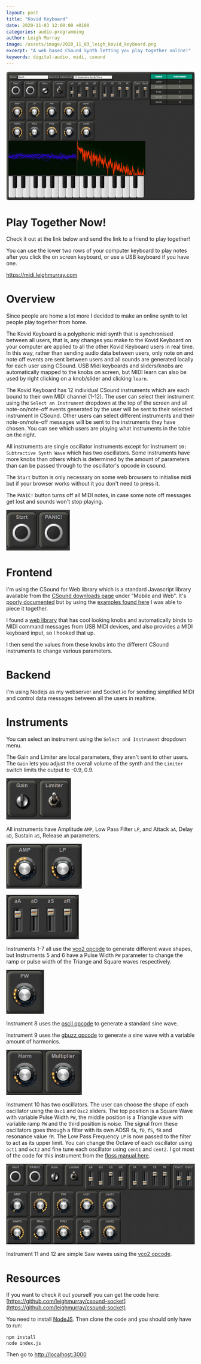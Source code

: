 ```yaml
---
layout: post
title: "Kovid Keyboard"
date: 2020-11-03 12:00:00 +0100
categories: audio-programming
author: Leigh Murray
image: /assets/image/2020_11_03_leigh_kovid_keyboard.png
excerpt: "A web based CSound Synth letting you play together online!"
keywords: digital-audio, midi, csound
---
```


![Kovid Keyboard](/assets/image/2020_11_03_leigh_kovid_keyboard.png)

# Play Together Now!

Check it out at the link below and send the link to a friend to play together!

You can use the lower two rows of your computer keyboard to play notes after you click the on screen keyboard, or use a USB keyboard if you have one.

<a href="https://midi.leighmurray.com" target="_blank">https://midi.leighmurray.com</a>

# Overview

Since people are home a lot more I decided to make an online synth to let people play together from home.

The Kovid Keyboard is a polyphonic midi synth that is synchronised between all users, that is, any changes you make to the Kovid Keyboard on your computer are applied to all the other Kovid Keyboard users in real time.  In this way, rather than sending audio data between users, only note on and note off events are sent between users and all sounds are generated locally for each user using CSound. USB Midi keyboards and sliders/knobs are automatically mapped to the knobs on screen, but MIDI learn can also be used by right clicking on a knob/slider and clicking `learn`.

The Kovid Keyboard has 12 individual CSound instruments which are each bound to their own MIDI channel (1-12). The user can select their instrument using the `Select an Instrument` dropdown at the top of the screen and all note-on/note-off events generated by the user will be sent to their selected instrument in CSound. Other users can select different instruments and their note-on/note-off messages will be sent to the instruments they have chosen.  You can see which users are playing what instruments in the table on the right.

All instruments are single oscillator instruments except for instrument `10: Subtractive Synth Wave` which has two oscillators.  Some instruments have more knobs than others which is determined by the amount of parameters than can be passed through to the oscillator's opcode in csound.

The `Start` button is only necessary on some web browsers to initialise midi but if your browser works without it you don't need to press it.

The `PANIC!` button turns off all MIDI notes, in case some note off messages get lost and sounds won't stop playing.

![Start PANIC!](/assets/image/2020_11_03_leigh_kovid_keyboard_start.png)

# Frontend

I'm using the CSound for Web library which is a standard Javascript library available from the [CSound downloads page](https://csound.com/download.html) under "Mobile and Web". It's [poorly documented](https://csound.com/docs/web/) but by using the [examples found here](https://waaw.csound.com/) I was able to piece it together.

I found a [web library](http://g200kg.github.io/webaudio-controls/docs/index.html) that has cool looking knobs and automatically binds to MIDI command messages from USB MIDI devices, and also provides a MIDI keyboard input, so I hooked that up.

I then send the values from these knobs into the different CSound instruments to change various parameters.

# Backend

I'm using Nodejs as my webserver and Socket.io for sending simplified MIDI and control data messages between all the users in realtime.

# Instruments

You can select an instrument using the `Select and Instrument` dropdown menu.

The Gain and Limiter are local parameters, they aren't sent to other users. The `Gain` lets you adjust the overall volume of the synth and the `Limiter` switch limits the output to -0.9, 0.9.

![Gain Limiter](/assets/image/2020_11_03_leigh_kovid_keyboard_gain.png)

All instruments have Amplitude `AMP`, Low Pass Filter `LP`, and Attack `aA`, Delay `aD`, Sustain `aS`, Release `aR` parameters.

![Amplitude Low Pass](/assets/image/2020_11_03_leigh_kovid_keyboard_amp.png)

![ADSR](/assets/image/2020_11_03_leigh_kovid_keyboard_adsr.png)

Instruments 1-7 all use the [vco2 opcode](http://www.csounds.com/manual/html/vco2.html) to generate different wave shapes, but Instruments 5 and 6 have a Pulse Width `PW` parameter to change the ramp or pulse width of the Triange and Square waves respectively.

![Pulse Width](/assets/image/2020_11_03_leigh_kovid_keyboard_pw.png)

Instrument 8 uses the [oscil opcode](http://www.csounds.com/manual/html/oscil.html) to generate a standard sine wave.

Instrument 9 uses the [gbuzz opcode](http://www.csounds.com/manual/html/gbuzz.html) to generate a sine wave with a variable amount of harmonics.

![Harmonics](/assets/image/2020_11_03_leigh_kovid_keyboard_harmonics.png)

Instrument 10 has two oscillators.  The user can choose the shape of each oscillator using the `Osc1` and `Osc2` sliders. The top position is a Square Wave with variable Pulse Width `PW`, the middle position is a Triangle wave with variable ramp `PW` and the third position is noise.  The signal from these oscillators goes through a filter with its own ADSR `fA`, `fD`, `fS`, `fR` and resonance value `fR`.  The Low Pass Frequency `LP` is now passed to the filter to act as its upper limit.  You can change the Octave of each oscillator using `oct1` and `oct2` and fine tune each oscillator using `cent1` and `cent2`.  I got most of the code for this instrument from the [floss manual here](https://write.flossmanuals.net/csound/b-subtractive-synthesis/).

![Harmonics](/assets/image/2020_11_03_leigh_kovid_keyboard_knobs.png)

Instrument 11 and 12 are simple Saw waves using the [vco2 opcode](http://www.csounds.com/manual/html/vco2.html).


# Resources

If you want to check it out yourself you can get the code here: [https://github.com/leighmurray/csound-socket](https://github.com/leighmurray/csound-socket)

You need to install [NodeJS](https://nodejs.org/en/download/). Then clone the code and you should only have to run:

```
npm install
node index.js
```

Then go to [http://localhost:3000](http://localhost:3000)
